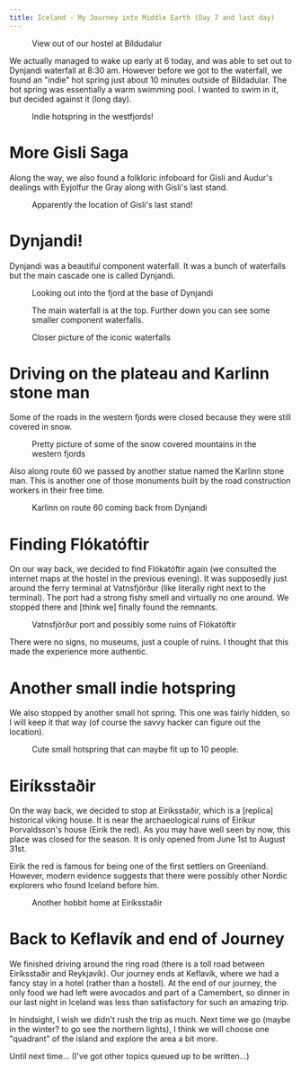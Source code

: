 ```yaml
---
title: Iceland - My Journey into Middle Earth (Day 7 and last day)
---
```


<figure>
  <img class="" src="https://lh5.googleusercontent.com/-VLq-313W6Wc/U2dJeY1mpSI/AAAAAAAAEik/cANgWr0g3bI/w840-h630-no/1399277923052.jpg" alt="">
  <figcaption>View out of our hostel at Bíldudalur</figcaption>
</figure>

We actually managed to wake up early at 6 today, and was able to set out to Dynjandi waterfall at 8:30 am. However before we got to the waterfall, we found an "indie" hot spring just about 10 minutes outside of Bildadular. The hot spring was essentially a warm swimming pool. I wanted to swim in it, but decided against it (long day).

<!--more-->

<figure><img class="" src="https://lh3.googleusercontent.com/-ck9rme_Kva8/U2gF1MlapTI/AAAAAAAAEjs/IAHC7tbrCiI/w840-h630-no/IMG_20140505_084543.jpg" alt=""><figcaption> Indie hotspring in the westfjords!</figcaption></figure>
<h1>More Gisli Saga</h1>
Along the way, we also found a folkloric infoboard for Gisli and Audur's dealings with Eyjolfur the Gray along with Gisli's last stand.

<figure><img class="" src="https://lh4.googleusercontent.com/-fXZiWk7NEHI/U2gIAlDZacI/AAAAAAAAEl8/P1yMOaSPHsA/w840-h630-no/IMG_20140505_093544.jpg" alt=""><figcaption> Apparently the location of Gisli's last stand!</figcaption></figure>
<h1>Dynjandi!</h1>
Dynjandi was a beautiful component waterfall. It was a bunch of waterfalls but the main cascade one is called Dynjandi.

<figure><img class="" src="https://lh6.googleusercontent.com/-FOuKLMDEFP0/U2gIlDTpa7I/AAAAAAAAEms/4_DjU7deXYg/w840-h630-no/IMG_20140505_094930.jpg" alt=""><figcaption> Looking out into the fjord at the base of Dynjandi</figcaption></figure>
<figure><img class="" src="https://lh5.googleusercontent.com/-jJPjbw0uCHw/U2gJ14tni3I/AAAAAAAAEoA/bbtWZylgJs4/w840-h630-no/IMG_20140505_095520.jpg" alt=""><figcaption> The main waterfall is at the top. Further down you can see some smaller component waterfalls.</figcaption></figure>
<figure><img class="" src="https://lh4.googleusercontent.com/-I1mGJtMPO9E/U2gLo_KOKQI/AAAAAAAAEp4/x3e6kxRAO6c/w473-h630-no/IMG_20140505_101208.jpg" alt=""><figcaption> Closer picture of the iconic waterfalls</figcaption></figure>
<h1>Driving on the plateau and Karlinn stone man</h1>
Some of the roads in the western fjords were closed because they were still covered in snow.

<figure><img class="" src="https://lh3.googleusercontent.com/-yEfwwzWCJRA/U2gUJ_tqrSI/AAAAAAAAExQ/aKUwQNeJ02o/w702-h630-no/IMG_20140505_111916-PANO.jpg" alt=""><figcaption> Pretty picture of some of the snow covered mountains in the western fjords</figcaption></figure>Also along route 60 we passed by another statue named the Karlinn stone man. This is another one of those monuments built by the road construction workers in their free time.

<figure><img class="" src="https://lh3.googleusercontent.com/-EM5-MulRlXA/U2gNzUW7Z0I/AAAAAAAAEsU/AJv0oIctcUo/w473-h630-no/IMG_20140505_112818.jpg" alt=""><figcaption> Karlinn on route 60 coming back from Dynjandi</figcaption></figure>
<h1>Finding Flókatóftir</h1>
On our way back, we decided to find Flókatóftir again (we consulted the internet maps at the hostel in the previous evening). It was supposedly just around the ferry terminal at Vatnsfjörður (like literally right next to the terminal). The port had a strong fishy smell and virtually no one around. We stopped there and [think we] finally found the remnants.

<figure><img class="" src="https://lh5.googleusercontent.com/-23aj-qluFpI/U2gUQ2JAR-I/AAAAAAAAExY/YE--xxB2iaA/w1034-h378-no/IMG_20140505_114506-PANO.jpg" alt=""><figcaption> Vatnsfjörður port and possibly some ruins of Flókatóftir</figcaption></figure>There were no signs, no museums, just a couple of ruins. I thought that this made the experience more authentic.
<h1>Another small indie hotspring</h1>
We also stopped by another small hot spring. This one was fairly hidden, so I will keep it that way (of course the savvy hacker can figure out the location).

<figure><img class="" src="https://lh6.googleusercontent.com/-iUvjPWGGXoc/U2gSFum5SbI/AAAAAAAAEv4/VuCv_QgunPU/w840-h630-no/IMG_20140505_121641.jpg" alt=""><figcaption> Cute small hotspring that can maybe fit up to 10 people.</figcaption></figure>
<h1>Eiríksstaðir</h1>
On the way back, we decided to stop at Eiríksstaðir, which is a [replica] historical viking house. It is near the archaeological ruins of Eiríkur Þorvaldsson's house (Eirik the red). As you may have well seen by now, this place was closed for the season. It is only opened from June 1st to August 31st. <img class="alignnone" src="https://lh5.googleusercontent.com/-bpOHGJZgFoY/U2gUdfw-X6I/AAAAAAAAExo/vAogkK5GSX4/w889-h667-no/IMG_20140505_153122.jpg" alt=""><figcaption>

Eirik the red is famous for being one of the first settlers on Greenland. However, modern evidence suggests that there were possibly other Nordic explorers who found Iceland before him.

<figure><img class="" src="https://lh5.googleusercontent.com/-YUDE0Ba_mHc/U2gX884UP9I/AAAAAAAAEzI/OB6ZBJ8tjog/w889-h667-no/IMG_20140505_153832.jpg" alt=""><figcaption> Another hobbit home at Eiríksstaðir</figcaption></figure>
<h1>Back to Keflavík and end of Journey</h1>
We finished driving around the ring road (there is a toll road between Eiríksstaðir and Reykjavík). Our journey ends at Keflavík, where we had a fancy stay in a hotel (rather than a hostel). At the end of our journey, the only food we had left were avocados and part of a Camembert, so dinner in our last night in Iceland was less than satisfactory for such an amazing trip.

In hindsight, I wish we didn't rush the trip as much. Next time we go (maybe in the winter? to go see the northern lights), I think we will choose one "quadrant" of the island and explore the area a bit more.

Until next time... (I've got other topics queued up to be written...)


